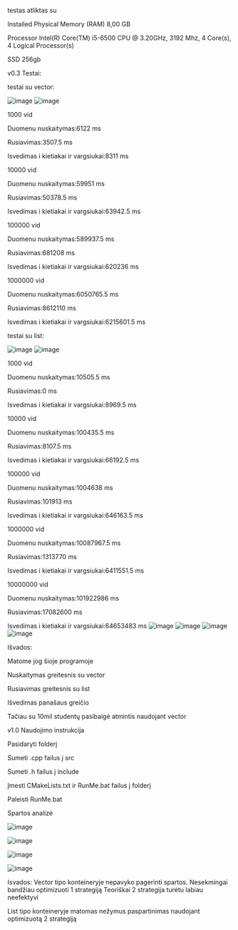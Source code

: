 testas atliktas su

Installed Physical Memory (RAM)	8,00 GB

Processor	Intel(R) Core(TM) i5-6500 CPU @ 3.20GHz, 3192 Mhz, 4 Core(s), 4 Logical Processor(s)

SSD	256gb

v0.3 Testai:

testai su vector:

![image](https://github.com/ignasrepecka/c--/assets/146369153/b1f7a126-edc7-4ecc-a77b-0f72ec7d2425)
![image](https://github.com/ignasrepecka/c--/assets/146369153/7d7588f6-2b56-432d-9181-213e2edb60de)

1000 vid

Duomenu nuskaitymas:6122 ms

Rusiavimas:3507.5 ms

Isvedimas i kietiakai ir vargsiukai:8311 ms



10000 vid

Duomenu nuskaitymas:59951 ms

Rusiavimas:50378.5 ms

Isvedimas i kietiakai ir vargsiukai:63942.5 ms



100000 vid

Duomenu nuskaitymas:589937.5 ms

Rusiavimas:681208 ms

Isvedimas i kietiakai ir vargsiukai:620236 ms



1000000 vid

Duomenu nuskaitymas:6050765.5 ms

Rusiavimas:8612110 ms

Isvedimas i kietiakai ir vargsiukai:6215601.5 ms


testai su list:

![image](https://github.com/ignasrepecka/c--/assets/146369153/d4dadc93-5f40-4ab0-9d00-43689c4c9b31)
![image](https://github.com/ignasrepecka/c--/assets/146369153/bed89fb3-d351-4c24-bedc-e734298abf92)

1000 vid

Duomenu nuskaitymas:10505.5 ms

Rusiavimas:0 ms

Isvedimas i kietiakai ir vargsiukai:8969.5 ms



10000 vid

Duomenu nuskaitymas:100435.5 ms

Rusiavimas:8107.5 ms

Isvedimas i kietiakai ir vargsiukai:66192.5 ms



100000 vid

Duomenu nuskaitymas:1004638 ms

Rusiavimas:101913 ms

Isvedimas i kietiakai ir vargsiukai:646163.5 ms



1000000 vid

Duomenu nuskaitymas:10087967.5 ms

Rusiavimas:1313770 ms

Isvedimas i kietiakai ir vargsiukai:6411551.5 ms



10000000 vid 

Duomenu nuskaitymas:101922986 ms

Rusiavimas:17082600 ms

Isvedimas i kietiakai ir vargsiukai:64653483 ms
![image](https://github.com/ignasrepecka/c--/assets/146369153/194dbd15-b089-423c-b6d4-681dbbc35b05)
![image](https://github.com/ignasrepecka/c--/assets/146369153/edf1056e-b456-4553-8c44-a1f9b13ae4de)
![image](https://github.com/ignasrepecka/c--/assets/146369153/43af7a60-1f88-4ca6-85e5-7512950e2b8d)
![image](https://github.com/ignasrepecka/c--/assets/146369153/bda30e52-4440-4db0-90cf-93f8a7d77c53)

Išvados:

Matome jog šioje programoje

Nuskaitymas greitesnis su vector

Rusiavimas greitesnis su list

Išvedimas panašaus greičio

Tačiau su 10mil studentų pasibaigė atmintis naudojant vector


v1.0
Naudojimo instrukcija

Pasidaryti folderį

Sumeti .cpp failus į src

Sumeti .h failus į include

Įmesti CMakeLists.txt ir RunMe.bat failus į folderį

Paleisti RunMe.bat

Spartos analizė

![image](https://github.com/ignasrepecka/c--/assets/146369153/7be5005a-41ce-4202-b762-123da5ea6e43)

![image](https://github.com/ignasrepecka/c--/assets/146369153/ff5e31bf-d279-4106-b126-3d68f8e98851)

![image](https://github.com/ignasrepecka/c--/assets/146369153/a3293a1d-0ada-4e16-b4b9-04aee3717186)

![image](https://github.com/ignasrepecka/c--/assets/146369153/fbd9732b-8d3d-49b6-9e95-258f720a89ec)

Isvados:
Vector tipo konteineryje nepavyko pagerinti spartos.
Nesekmingai bandžiau optimizuoti 1 strategiją
Teoriškai 2 strategija turėtu labiau neefektyvi

List tipo konteineryje matomas nežymus paspartinimas naudojant optimizuotą 2 strategiją
